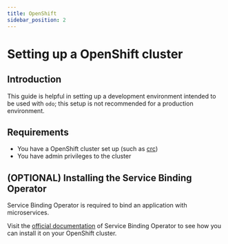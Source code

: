 ```yaml
---
title: OpenShift
sidebar_position: 2
---
```


# Setting up a OpenShift cluster

## Introduction
This guide is helpful in setting up a development environment intended to be used with `odo`; this setup is not recommended for a production environment.

## Requirements
* You have a OpenShift cluster set up (such as [crc](https://crc.dev/crc/#installing-codeready-containers_gsg))
* You have admin privileges to the cluster

## (OPTIONAL) Installing the Service Binding Operator

Service Binding Operator is required to bind an application with microservices.

Visit the [official documentation](https://redhat-developer.github.io/service-binding-operator/userguide/getting-started/installing-service-binding.html#installing-the-service-binding-operator-from-the-openshift-container-platform-web-ui) of Service Binding Operator to see how you can install it on your OpenShift cluster.
